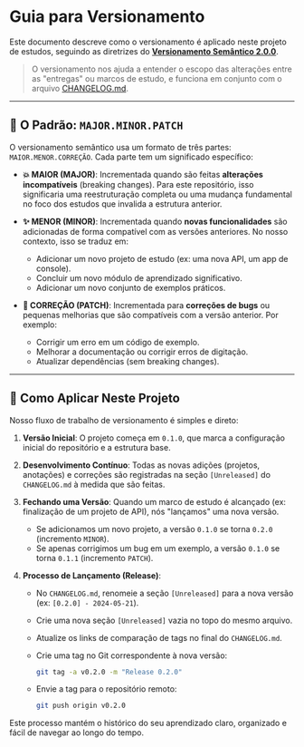 # Guia para Versionamento

Este documento descreve como o versionamento é aplicado neste projeto de estudos, seguindo as diretrizes do **[Versionamento Semântico 2.0.0](https://semver.org/lang/pt-BR/)**.

> O versionamento nos ajuda a entender o escopo das alterações entre as "entregas" ou marcos de estudo, e funciona em conjunto com o arquivo [CHANGELOG.md](../CHANGELOG.md).

---

## 🔢 O Padrão: `MAJOR.MINOR.PATCH`

O versionamento semântico usa um formato de três partes: `MAIOR.MENOR.CORREÇÃO`. Cada parte tem um significado específico:

- **💥 MAIOR (MAJOR)**: Incrementada quando são feitas **alterações incompatíveis** (breaking changes). Para este repositório, isso significaria uma reestruturação completa ou uma mudança fundamental no foco dos estudos que invalida a estrutura anterior.

- **✨ MENOR (MINOR)**: Incrementada quando **novas funcionalidades** são adicionadas de forma compatível com as versões anteriores. No nosso contexto, isso se traduz em:
  - Adicionar um novo projeto de estudo (ex: uma nova API, um app de console).
  - Concluir um novo módulo de aprendizado significativo.
  - Adicionar um novo conjunto de exemplos práticos.

- **🐛 CORREÇÃO (PATCH)**: Incrementada para **correções de bugs** ou pequenas melhorias que são compatíveis com a versão anterior. Por exemplo:
  - Corrigir um erro em um código de exemplo.
  - Melhorar a documentação ou corrigir erros de digitação.
  - Atualizar dependências (sem breaking changes).

---

## 🚀 Como Aplicar Neste Projeto

Nosso fluxo de trabalho de versionamento é simples e direto:

1. **Versão Inicial**: O projeto começa em `0.1.0`, que marca a configuração inicial do repositório e a estrutura base.

2. **Desenvolvimento Contínuo**: Todas as novas adições (projetos, anotações) e correções são registradas na seção `[Unreleased]` do `CHANGELOG.md` à medida que são feitas.

3. **Fechando uma Versão**: Quando um marco de estudo é alcançado (ex: finalização de um projeto de API), nós "lançamos" uma nova versão.
    - Se adicionamos um novo projeto, a versão `0.1.0` se torna `0.2.0` (incremento `MINOR`).
    - Se apenas corrigimos um bug em um exemplo, a versão `0.1.0` se torna `0.1.1` (incremento `PATCH`).

4. **Processo de Lançamento (Release)**:
    - No `CHANGELOG.md`, renomeie a seção `[Unreleased]` para a nova versão (ex: `[0.2.0] - 2024-05-21`).
    - Crie uma nova seção `[Unreleased]` vazia no topo do mesmo arquivo.
    - Atualize os links de comparação de tags no final do `CHANGELOG.md`.
    - Crie uma tag no Git correspondente à nova versão:

        ```bash
        git tag -a v0.2.0 -m "Release 0.2.0"
        ```

    - Envie a tag para o repositório remoto:

        ```bash
        git push origin v0.2.0
        ```

Este processo mantém o histórico do seu aprendizado claro, organizado e fácil de navegar ao longo do tempo.
